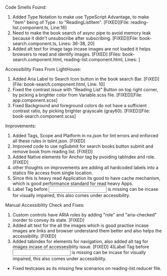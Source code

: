 Code Smells Found:
 1) Added Type Notation to make use TypeScript Advantage, to make "item" being of Type : <any> to "ReadingListItem". [FIXED][File: reading-list.component.ts, Line:16]
 2) Need to make the book search of async pipe to avoid memory leak because it didn't unsubscribe after subscribing. [FIXED][File: book-search.component.ts, Lines: 36-38, 20]
 3) Added alt text for image tags incase images are not loaded it helps browsers to read and identify images. [FIXED] [Files: book-search.component.html, reading-list.component.html, Lines: ]


Accessibility Fixes From LightHouse:
1) Added Aria Label to Search Icon button in the book search Bar. [FiXED][File: book-search.component.html, Line: 10]
2) Fixed the contrast issue with "Reading List" Button on top right corner, by picking a brighter color from Variable.scss file. [FIXED][File: app.component.scss]
3) Fixed Background and foreground colors do not have a sufficient contrast ratio, by picking brighter grayscale (gray60). [FIXED][File: book-search.component.scss]

Improvements:
1) Added Tags, Scope and Platform in nx.json for lint errors and enforced all these rules in tslint.json. [FIXED]
2) Improved code to use ngSubmit for search books button submit and remove book from reading list. [FIXED]
3) Added Native elements for Anchor tag by pvoiding tabIndex and role. [FIXED]
4) other thoughts on improvements are adding all hardcoded labels into a statics file access from single location.
5) Since this is heavy read Application its good to have cache mechanism, which is good performance standard for read heavy Apps.
6) Label Tag before <input> is missing can be incase for visually impaired, this also comes under accessibility.

Manual Accessibility Check and Fixes:
1) Custom controls have ARIA roles by adding "role" and "aria-checked" inorder to convey its state. [FIXED]
2) Added alt text for the all the images which is good practise incase images are links and browser understand them better and also helps the accessibility. [FIXED]
3) Added tabindex for elements for navigation, also added alt tag for images incase of accessesiblity issue. [FIXED]
4)Label Tag before <input> is missing can be incase for visually impaired, this also comes under accessibility.

- Fixed testcases as its missing few scenarios on reading-list.reducer file.
